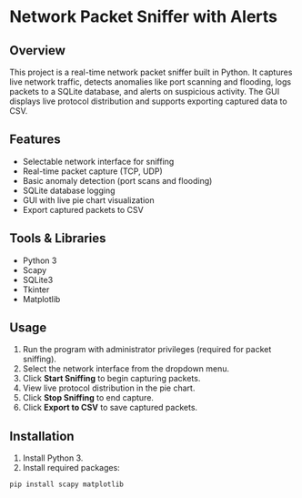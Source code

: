 # Network Packet Sniffer with Alerts

## Overview

This project is a real-time network packet sniffer built in Python. It captures live network traffic, detects anomalies like port scanning and flooding, logs packets to a SQLite database, and alerts on suspicious activity. The GUI displays live protocol distribution and supports exporting captured data to CSV.

## Features

- Selectable network interface for sniffing  
- Real-time packet capture (TCP, UDP)  
- Basic anomaly detection (port scans and flooding)  
- SQLite database logging  
- GUI with live pie chart visualization  
- Export captured packets to CSV  

## Tools & Libraries

- Python 3  
- Scapy  
- SQLite3  
- Tkinter  
- Matplotlib  

## Usage

1. Run the program with administrator privileges (required for packet sniffing).  
2. Select the network interface from the dropdown menu.  
3. Click **Start Sniffing** to begin capturing packets.  
4. View live protocol distribution in the pie chart.  
5. Click **Stop Sniffing** to end capture.  
6. Click **Export to CSV** to save captured packets.

## Installation

1. Install Python 3.  
2. Install required packages:

```bash
pip install scapy matplotlib
